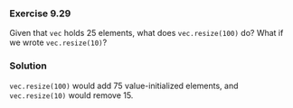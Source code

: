 ### Exercise 9.29

Given that `vec` holds 25 elements, what does `vec.resize(100)` do? What if we
wrote `vec.resize(10)`?

### Solution

`vec.resize(100)` would add 75 value-initialized elements, and `vec.resize(10)`
would remove 15.
